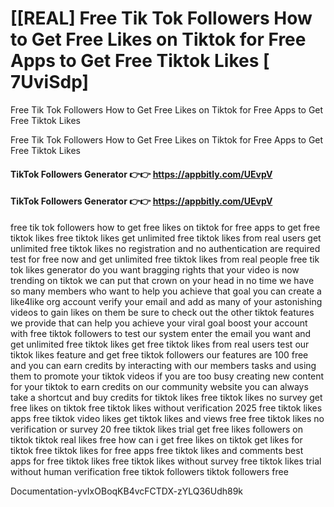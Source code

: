 # [[REAL] Free Tik Tok Followers How to Get Free Likes on Tiktok for Free Apps to Get Free Tiktok Likes [ 7UviSdp]

Free Tik Tok Followers How to Get Free Likes on Tiktok for Free Apps to Get Free Tiktok Likes

Free Tik Tok Followers How to Get Free Likes on Tiktok for Free Apps to Get Free Tiktok Likes

#### **TikTok Followers Generator 👉👉**  https://appbitly.com/UEvpV

#### **TikTok Followers Generator 👉👉**  https://appbitly.com/UEvpV

free tik tok followers how to get free likes on tiktok for free apps to get free tiktok likes free tiktok likes get unlimited free tiktok likes from real users get unlimited free tiktok likes no registration and no authentication are required test for free now and get unlimited free tiktok likes from real people free tik tok likes generator do you want bragging rights that your video is now trending on tiktok we can put that crown on your head in no time we have so many members who want to help you achieve that goal you can create a like4like org account verify your email and add as many of your astonishing videos to gain likes on them be sure to check out the other tiktok features we provide that can help you achieve your viral goal boost your account with free tiktok followers to test our system enter the email you want and get unlimited free tiktok likes get free tiktok likes from real users test our tiktok likes feature and get free tiktok followers our features are 100 free and you can earn credits by interacting with our members tasks and using them to promote your tiktok videos if you are too busy creating new content for your tiktok to earn credits on our community website you can always take a shortcut and buy credits for tiktok likes free tiktok likes no survey get free likes on tiktok free tiktok likes without verification 2025 free tiktok likes apps free tiktok video likes get tiktok likes and views free free tiktok likes no verification or survey 20 free tiktok likes trial get free likes followers on tiktok tiktok real likes free how can i get free likes on tiktok get likes for tiktok free tiktok likes for free apps free tiktok likes and comments best apps for free tiktok likes free tiktok likes without survey free tiktok likes trial without human verification free tiktok followers tiktok followers free

Documentation-yvIxOBoqKB4vcFCTDX-zYLQ36Udh89k


